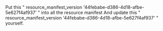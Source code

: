 Put this " resource_manifest_version '44febabe-d386-4d18-afbe-5e627f4af937' " into all the resource manifest 
And update this " resource_manifest_version '44febabe-d386-4d18-afbe-5e627f4af937' " yourself.